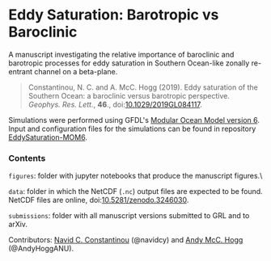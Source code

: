 # Eddy Saturation: Barotropic vs Baroclinic

A manuscript investigating the relative importance of baroclinic and barotropic processes for eddy saturation in Southern Ocean-like zonally re-entrant channel on a beta-plane.

> Constantinou, N. C. and A. McC. Hogg (2019). Eddy saturation of the Southern Ocean: a baroclinic versus barotropic perspective. _Geophys. Res. Lett._, __46__., doi:[10.1029/2019GL084117](https://doi.org/10.1029/2019GL084117).

Simulations were performed using GFDL's [Modular Ocean Model version 6][mom6]. Input and configuration files for the simulations can be found in repository [EddySaturation-MOM6][mom6-input].

### Contents

`figures`: folder with jupyter notebooks that produce the manuscript figures.\

`data`: folder in which the NetCDF (`.nc`) output files are expected to be found. NetCDF files are online, doi:[10.5281/zenodo.3246030](https://doi.org/10.5281/zenodo.3246030).

`submissions`: folder with all manuscript versions submitted to GRL and to arXiv.


Contributors: [Navid C. Constantinou](http://www.navidconstantinou.com) (@navidcy) and [Andy McC. Hogg](http://rses.anu.edu.au/people/academics/prof-andy-hogg) (@AndyHoggANU).

[mom6]: https://github.com/NOAA-GFDL/MOM6
[mom6-input]: https://github.com/navidcy/EddySaturation-MOM6
[arXiv:1906.08442]: https://arxiv.org/abs/1906.08442

